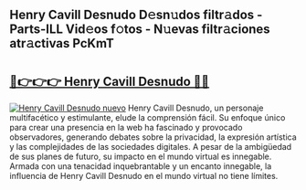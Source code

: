 ## Henry Cavill Desnudo D𝚎sn𝚞dos filtr𝚊dos - Parts-ILL Vid𝚎os f𝚘tos - N𝚞evas filtr𝚊ciones atr𝚊ctivas PcKmT

# <h2><a href="http://mb3463e.tromn.icu/?c=Henry+Cavill+Desnudo">🔗👉👉👉 Henry Cavill Desnudo 🔗🔗</a></h2>

[![Henry Cavill Desnudo nuevo](https://i.imgur.com/pEAQMta.gif)](http://mb3463e.tromn.icu/?c=Henry+Cavill+Desnudo)
Henry Cavill Desnudo, un personaje multifacético y estimulante, elude la comprensión fácil. Su enfoque único para crear una presencia en la web ha fascinado y provocado observadores, generando debates sobre la privacidad, la expresión artística y las complejidades de las sociedades digitales. A pesar de la ambigüedad de sus planes de futuro, su impacto en el mundo virtual es innegable. Armada con una tenacidad inquebrantable y un encanto innegable, la influencia de Henry Cavill Desnudo en el mundo virtual no tiene límites.
